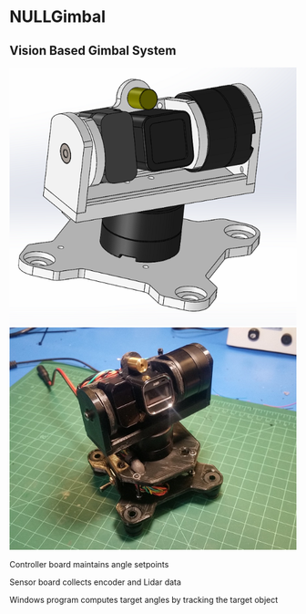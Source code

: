 # NULLGimbal

## Vision Based Gimbal System

![NULLGimbal 1](https://github.com/nulluser/NullGimbal/blob/master/Images/Gimbal1.png "NULLGimbal 1")
![NULLGimbal 2](https://github.com/nulluser/NullGimbal/blob/master/Images/Gimbal2.png "NULLGimbal 2")

Controller board maintains angle setpoints

Sensor board collects encoder and Lidar data

Windows program computes target angles by tracking the target object

